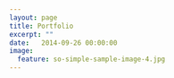 ```yaml
---
layout: page
title: Portfolio
excerpt: ""
date:   2014-09-26 00:00:00
image:
  feature: so-simple-sample-image-4.jpg
---
```

